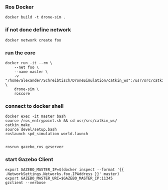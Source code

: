 ### Ros Docker
```
docker build -t drone-sim .
```

### if not done define network
```
docker network create foo
```

### run the core
```
docker run -it --rm \
    --net foo \
    --name master \
    -v "/home/alexander/Schreibtisch/DroneSimulation/catkin_ws":/usr/src/catkin_ws \
    drone-sim \
    roscore
```

### connect to docker shell
```
docker exec -it master bash
source /ros_entrypoint.sh && cd usr/src/catkin_ws/
catkin_make
source devel/setup.bash
roslaunch spd_simulation world.launch


rosrun gazebo_ros gzserver
```


### start Gazebo Client
```
export GAZEBO_MASTER_IP=$(docker inspect --format '{{ .NetworkSettings.Networks.foo.IPAddress }}' master)
export GAZEBO_MASTER_URI=$GAZEBO_MASTER_IP:11345
gzclient --verbose
```
